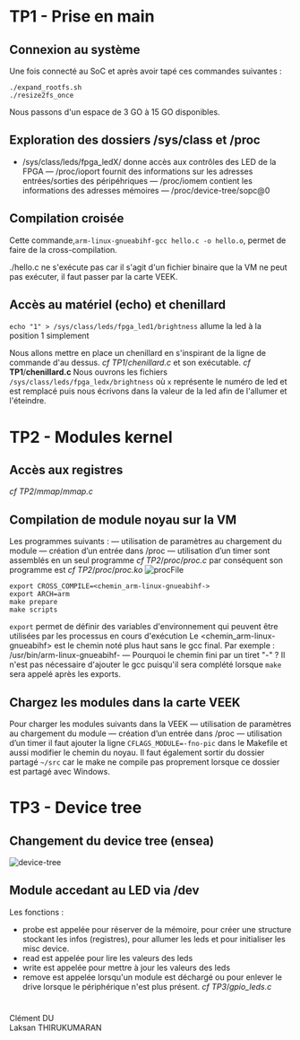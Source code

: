 # TP1 - Prise en main
## Connexion au système
Une fois connecté au SoC et après avoir tapé ces commandes suivantes : 
```
./expand_rootfs.sh
./resize2fs_once
```
Nous passons d'un espace de 3 GO à 15 GO disponibles.
## Exploration des dossiers /sys/class et /proc
- /sys/class/leds/fpga_ledX/ donne accès aux contrôles des LED de la FPGA
— /proc/ioport fournit des informations sur les adresses entrées/sorties des péripéhriques
— /proc/iomem contient les informations des adresses mémoires
— /proc/device-tree/sopc@0
## Compilation croisée

Cette commande,```arm-linux-gnueabihf-gcc hello.c -o hello.o```, permet de faire de la cross-compilation.

./hello.c ne s'exécute pas car il s'agit d'un fichier binaire que la VM ne peut pas exécuter, il faut passer par la carte VEEK.
## Accès au matériel (echo) et chenillard

```echo "1" > /sys/class/leds/fpga_led1/brightness``` allume la led à la position 1 simplement

Nous allons mettre en place un chenillard en s'inspirant de la ligne de commande d'au dessus.
*cf* _TP1_/_chenillard.c_ et son exécutable.
_cf_ **TP1**/**chenillard.c**
Nous ouvrons les fichiers ```/sys/class/leds/fpga_ledx/brightness``` où ```x``` représente le numéro de led et est remplacé puis nous écrivons dans la valeur de la led afin de l'allumer et l'éteindre.

# TP2 - Modules kernel
## Accès aux registres
*cf* _TP2_/_mmap_/_mmap.c_
## Compilation de module noyau sur la VM
Les programmes suivants :
— utilisation de paramètres au chargement du module
— création d’un entrée dans /proc
— utilisation d’un timer
sont assemblés en un seul programme *cf* _TP2_/_proc_/_proc.c_ par conséquent son programme est *cf* _TP2_/_proc_/_proc.ko_
![procFile](Screenshots/procFile.JPG)
```
export CROSS_COMPILE=<chemin_arm-linux-gnueabihf->
export ARCH=arm
make prepare
make scripts
```
```export``` permet de définir des variables d'environnement qui peuvent être utilisées par les processus en cours d'exécution
Le <chemin_arm-linux-gnueabihf> est le chemin noté plus haut sans le gcc final. 
Par exemple : /usr/bin/arm-linux-gnueabihf-
— Pourquoi le chemin fini par un tiret "-" ? Il n'est pas nécessaire d'ajouter le gcc puisqu'il sera complété lorsque ```make``` sera appelé après les exports.
## Chargez les modules dans la carte VEEK
Pour charger les modules suivants dans la VEEK
— utilisation de paramètres au chargement du module
— création d’un entrée dans /proc
— utilisation d’un timer
il faut ajouter la ligne ```CFLAGS_MODULE=-fno-pic``` dans le Makefile et aussi modifier le chemin du noyau.
Il faut également sortir du dossier partagé ```~/src``` car le make ne compile pas proprement lorsque ce dossier est partagé avec Windows.
# TP3 - Device tree
## Changement du device tree (ensea)
![device-tree](Screenshots/device-tree.JPG)
## Module accedant au LED via /dev
Les fonctions :
- probe est appelée pour réserver de la mémoire, pour créer une structure stockant les infos (registres), pour allumer les leds et pour initialiser les misc device.
- read est appelée pour lire les valeurs des leds
- write est appelée pour mettre à jour les valeurs des leds
- remove est appelée lorsqu'un module est déchargé ou pour enlever le drive lorsque le périphérique n'est plus présent.
*cf* _TP3_/_gpio_leds.c_

#
Clément DU </br>
Laksan THIRUKUMARAN
